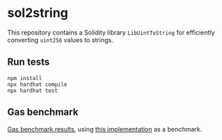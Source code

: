 # sol2string

This repository contains a Solidity library `LibUintToString` for efficiently converting `uint256` values to strings.

## Run tests

```shell
npm install
npx hardhat compile
npx hardhat test
```

## Gas benchmark
[Gas benchmark results](gas_benchmark.txt), using [this implementation](https://github.com/dapp-org/tinlake-tests/blob/main/src/utils.sol#L9) as a benchmark.